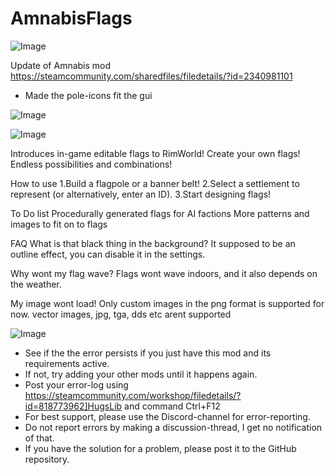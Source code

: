 # AmnabisFlags

![Image](https://i.imgur.com/buuPQel.png)

Update of Amnabis mod
https://steamcommunity.com/sharedfiles/filedetails/?id=2340981101

- Made the pole-icons fit the gui

![Image](https://i.imgur.com/pufA0kM.png)

	
![Image](https://i.imgur.com/Z4GOv8H.png)

Introduces in-game editable flags to RimWorld! 
Create your own flags! 
Endless possibilities and combinations!


How to use
1.Build a flagpole or a banner belt!
2.Select a settlement to represent (or alternatively, enter an ID).
3.Start designing flags!


To Do list
Procedurally generated flags for AI factions 
More patterns and images to fit on to flags

FAQ
What is that black thing in the background?
It supposed to be an outline effect, you can disable it in the settings.

Why wont my flag wave?
Flags wont wave indoors, and it also depends on the weather.

My image wont load!
Only custom images in the png format is supported for now. vector images, jpg, tga, dds etc arent supported

![Image](https://i.imgur.com/PwoNOj4.png)



-  See if the the error persists if you just have this mod and its requirements active.
-  If not, try adding your other mods until it happens again.
-  Post your error-log using https://steamcommunity.com/workshop/filedetails/?id=818773962]HugsLib and command Ctrl+F12
-  For best support, please use the Discord-channel for error-reporting.
-  Do not report errors by making a discussion-thread, I get no notification of that.
-  If you have the solution for a problem, please post it to the GitHub repository.



